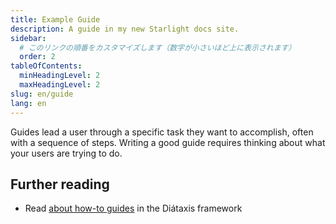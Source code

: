 ```yaml
---
title: Example Guide
description: A guide in my new Starlight docs site.
sidebar:
  # このリンクの順番をカスタマイズします（数字が小さいほど上に表示されます）
  order: 2
tableOfContents:
  minHeadingLevel: 2
  maxHeadingLevel: 2
slug: en/guide
lang: en
---
```


Guides lead a user through a specific task they want to accomplish, often with a sequence of steps.
Writing a good guide requires thinking about what your users are trying to do.

## Further reading

- Read [about how-to guides](https://diataxis.fr/how-to-guides/) in the Diátaxis framework

